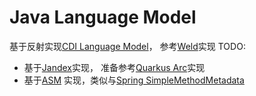 # Java Language Model

基于反射实现[CDI Language Model](https://github.com/jakartaee/cdi/tree/master/lang-model)， 参考[Weld](https://github.com/weld/core/tree/master/weld-lite-extension-translator)实现 
TODO:
- 基于[Jandex](https://github.com/smallrye/jandex)实现， 准备参考[Quarkus Arc](https://github.com/quarkusio/quarkus/tree/main/independent-projects/arc/processor/src/main/java/io/quarkus/arc/processor/bcextensions)实现
- 基于[ASM](https://asm.ow2.io/) 实现，类似与[Spring SimpleMethodMetadata](https://github.com/spring-projects/spring-framework/tree/main/spring-core/src/main/java/org/springframework/core/type/classreading)
